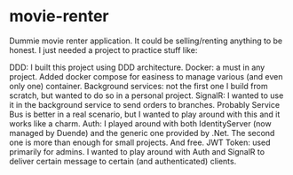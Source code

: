 # movie-renter
Dummie movie renter application. It could be selling/renting anything to be honest. I just needed a project to practice stuff like:

DDD: I built this project using DDD architecture.
Docker: a must in any project. Added docker compose for easiness to manage various (and even only one) container.
Background services: not the first one I build from scratch, but wanted to do so in a personal project.
SignalR: I wanted to use it in the background service to send orders to branches. Probably Service Bus is better in a real scenario, but I wanted to play around with this and it works like a charm.
Auth: I played around with both IdentityServer (now managed by Duende) and the generic one provided by .Net. The second one is more than enough for small projects. And free.
JWT Token: used primarily for admins. I wanted to play around with Auth and SignalR to deliver certain message to certain (and authenticated) clients.
